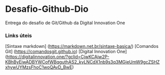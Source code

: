 # Desafio-Github-Dio

Entrega do desafio de Git/Github da Digital Innovation One

### Links úteis
[Sintaxe markdown] (https://markdown.net.br/sintaxe-basica/)
[Comandos Git] (https://comandosgit.github.io)
[Digital Innovation One] (https://digitalinnovation.one/?gclid=CjwKCAjw2P-KBhByEiwADBYWCofWBqguthAS2_kyLNCdX1nb9s3q3MGjeUmW9gcZSHZxhywUYMzsFhoC1woQAvD_BwE)

